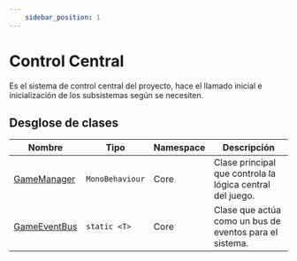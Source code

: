```yaml
---
    sidebar_position: 1
---
```


# Control Central

Es el sistema de control central del proyecto, hace el llamado inicial e inicialización de los subsistemas según se necesiten.

## Desglose de clases

|Nombre|Tipo|Namespace|Descripción|
|-|-|-|-|
|[GameManager](/docs/juego/arquitecura/control-central/GameManager)|`MonoBehaviour`|Core|Clase principal que controla la lógica central del juego.|
|[GameEventBus](/docs/juego/arquitecura/control-central/GameEventBus)|`static <T>`|Core|Clase que actúa como un bus de eventos para el sistema.|